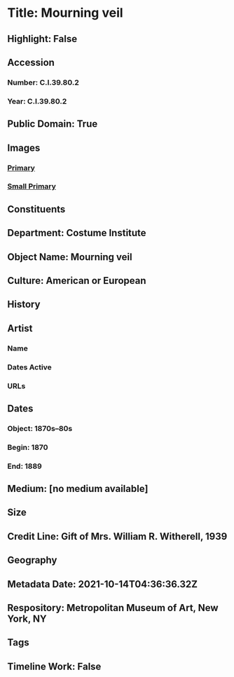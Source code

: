 # Title: Mourning veil
## Highlight: False
## Accession
### Number: C.I.39.80.2
### Year: C.I.39.80.2
## Public Domain: True
## Images
### [Primary](https://images.metmuseum.org/CRDImages/ci/original/CI39.80.2.jpg)
### [Small Primary](https://images.metmuseum.org/CRDImages/ci/web-large/CI39.80.2.jpg)
## Constituents
## Department: Costume Institute
## Object Name: Mourning veil
## Culture: American or European
## History
## Artist
### Name
### Dates Active
### URLs
## Dates
### Object: 1870s–80s
### Begin: 1870
### End: 1889
## Medium: [no medium available]
## Size
## Credit Line: Gift of Mrs. William R. Witherell, 1939
## Geography
## Metadata Date: 2021-10-14T04:36:36.32Z
## Respository: Metropolitan Museum of Art, New York, NY
## Tags
## Timeline Work: False